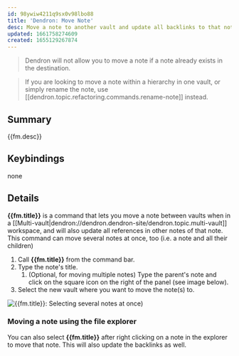 ```yaml
---
id: 98ywiw4211q9sx0v98lbo88
title: 'Dendron: Move Note'
desc: Move a note to another vault and update all backlinks to that note.
updated: 1661758274609
created: 1655129267874
---
```


> Dendron will not allow you to move a note if a note already exists in the destination.

> If you are looking to move a note within a hierarchy in one vault, or simply rename the note, use [[dendron.topic.refactoring.commands.rename-note]] instead.

## Summary
{{fm.desc}}

## Keybindings
none

## Details

**{{fm.title}}** is a command that lets you move a note between vaults when in a [[Multi-vault|dendron://dendron.dendron-site/dendron.topic.multi-vault]] workspace, and will also update all references in other notes of that note. This command can move several notes at once, too (i.e. a note and all their children)

1. Call **{{fm.title}}** from the command bar.
2. Type the note's title.
   1. (Optional, for moving multiple notes) Type the parent's note and click on the square icon on the right of the panel (see image below).
3. Select the new vault where you want to move the note(s) to.

![**{{fm.title}}**: Selecting several notes at once](https://org-dendron-public-assets.s3.amazonaws.com/images/move-multiple-notes.png))


### Moving a note using the file explorer
You can also select **{{fm.title}}** after right clicking on a note in the explorer to move that note. This will also update the backlinks as well.
